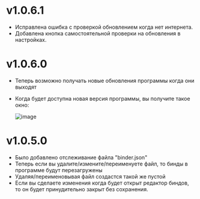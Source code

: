 # v1.0.6.1
- Исправлена ошибка с проверкой обновлением когда нет интернета.
- Добавлена кнопка самостоятельной проверки на обновления в настройках.

# v1.0.6.0
- Теперь возможно получать новые обновления программы когда они выходят
- Когда будет доступна новая версия программы, вы получите такое окно:
  
  ![image](https://github.com/FichiDi/Admin-binder-for-GTA-5-RP/assets/90341601/596b63df-a144-4a55-ad05-4ffca3da6e66)

# v1.0.5.0
- Было добавлено отслеживание файла "binder.json"
- Теперь если вы удалите/измените/переименуете файл, то бинды в программе будут перезагружены
- Удаляя/переименовывая файл создастся такой же пустой
- Если вы сделаете изменения когда будет открыт редактор биндов, то он будет принудительно закрыт без сохранения.
